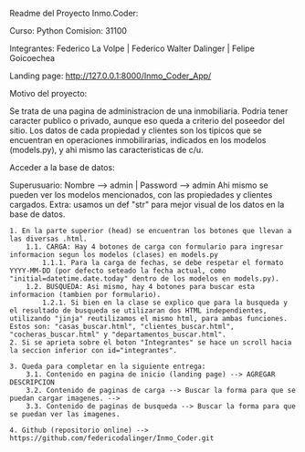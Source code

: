 Readme del Proyecto Inmo.Coder:

Curso: Python
Comision: 31100 

Integrantes: Federico La Volpe | Federico Walter Dalinger | Felipe Goicoechea

Landing page: http://127.0.0.1:8000/Inmo_Coder_App/

Motivo del proyecto: 

Se trata de una pagina de administracion de una inmobiliaria. Podria tener caracter publico o privado, aunque eso queda a criterio del poseedor del sitio. Los datos de cada propiedad y clientes son los tipicos que se encuentran en operaciones inmobilirarias, indicados en los modelos (models.py), y ahi mismo las caracteristicas de c/u.

Acceder a la base de datos:

Superusuario: Nombre --> admin | Password --> admin
Ahi mismo se pueden ver los modelos mencionados, con las propiedades y clientes cargados.
Extra: usamos un def "str" para mejor visual de los datos en la base de datos.

    1. En la parte superior (head) se encuentran los botones que llevan a las diversas .html.
        1.1. CARGA: Hay 4 botones de carga con formulario para ingresar informacion segun los modelos (clases) en models.py
            1.1.1. Para la carga de fechas, se debe respetar el formato YYYY-MM-DD (por defecto seteado la fecha actual, como "initial=datetime.date.today" dentro de los modelos en models.py).
        1.2. BUSQUEDA: Asi mismo, hay 4 botones para buscar esta informacion (tambien por formulario).
            1.2.1. Si bien en la clase se explico que para la busqueda y el resultado de busqueda se utilizaran dos HTML independientes, utilizando "jinja" reutilizamos el mismo html, para ambas funciones. Estos son: "casas_buscar.html", "clientes_buscar.html", "cocheras_buscar.html" y "departamentos_buscar.html".
    2. Si se aprieta sobre el boton "Integrantes" se hace un scroll hacia la seccion inferior con id="integrantes".
    
    3. Queda para completar en la siguiente entrega:
        3.1. Contenido en pagina de inicio (landing page) --> AGREGAR DESCRIPCION 
        3.2. Contenido de paginas de carga --> Buscar la forma para que se puedan cargar imagenes. -->
        3.3. Contenido de paginas de busqueda --> Buscar la forma para que se puedan ver las imagenes.

    4. Github (repositorio online) --> https://github.com/federicodalinger/Inmo_Coder.git
    
